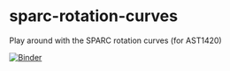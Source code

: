 # sparc-rotation-curves
Play around with the SPARC rotation curves (for AST1420)

[![Binder](https://mybinder.org/badge_logo.svg)](https://mybinder.org/v2/gh/jobovy/sparc-rotation-curves/main?filepath=sparc-rotation-curves.ipynb)
